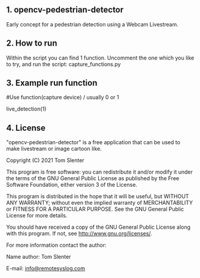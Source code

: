 ## 1. opencv-pedestrian-detector
Early concept for a pedestrian detection using a Webcam Livestream.

## 2. How to run
Within the script you can find 1 function. Uncomment the one which you like to try, and run the script: capture_functions.py

## 3. Example run function
#Use function(capture device) / usually 0 or 1

live_detection(1)

## 4. License

"opencv-pedestrian-detector" is a free application that can be used to make livestream or image cartoon like.

Copyright (C) 2021 Tom Slenter

This program is free software: you can redistribute it and/or modify
it under the terms of the GNU General Public License as published by
the Free Software Foundation, either version 3 of the License.

This program is distributed in the hope that it will be useful,
but WITHOUT ANY WARRANTY; without even the implied warranty of
MERCHANTABILITY or FITNESS FOR A PARTICULAR PURPOSE. See the
GNU General Public License for more details.

You should have received a copy of the GNU General Public License
along with this program. If not, see <http://www.gnu.org/licenses/>.

For more information contact the author:

Name author: Tom Slenter

E-mail: info@remotesyslog.com
